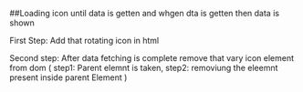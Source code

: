 ##Loading icon until data is getten and whgen dta is getten then data is shown

First Step: Add that rotating icon in html

Second step: After data fetching is complete remove that vary icon element from dom ( step1: Parent elemnt is taken, step2: removiung the eleemnt present inside parent Element )
